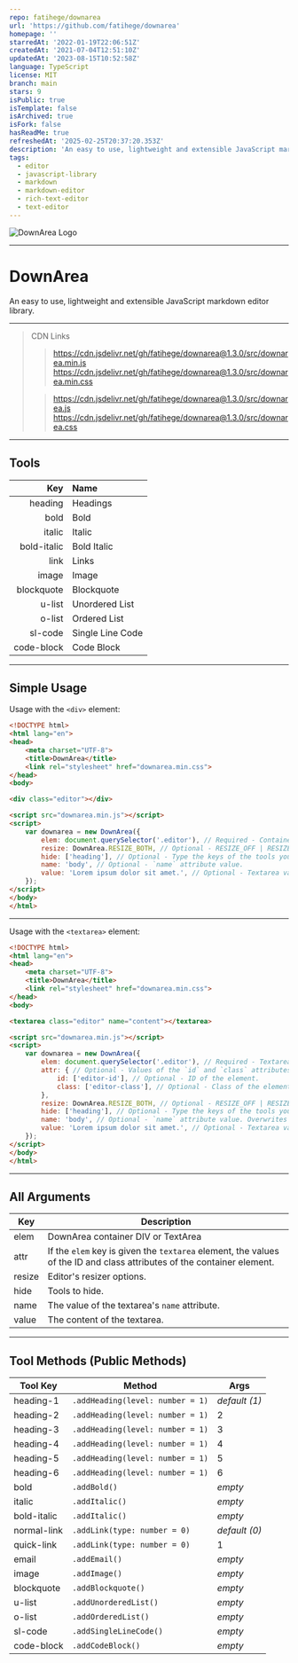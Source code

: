 ```yaml
---
repo: fatihege/downarea
url: 'https://github.com/fatihege/downarea'
homepage: ''
starredAt: '2022-01-19T22:06:51Z'
createdAt: '2021-07-04T12:51:10Z'
updatedAt: '2023-08-15T10:52:58Z'
language: TypeScript
license: MIT
branch: main
stars: 9
isPublic: true
isTemplate: false
isArchived: true
isFork: false
hasReadMe: true
refreshedAt: '2025-02-25T20:37:20.353Z'
description: 'An easy to use, lightweight and extensible JavaScript markdown editor library.'
tags:
  - editor
  - javascript-library
  - markdown
  - markdown-editor
  - rich-text-editor
  - text-editor
---
```


![DownArea Logo](./img/downarea-500x200.png "DownArea Logo")

---

# DownArea
An easy to use, lightweight and extensible JavaScript markdown editor library.

---

> CDN Links
> > https://cdn.jsdelivr.net/gh/fatihege/downarea@1.3.0/src/downarea.min.js
> > https://cdn.jsdelivr.net/gh/fatihege/downarea@1.3.0/src/downarea.min.css
> 
> > https://cdn.jsdelivr.net/gh/fatihege/downarea@1.3.0/src/downarea.js
> > https://cdn.jsdelivr.net/gh/fatihege/downarea@1.3.0/src/downarea.css

---

## Tools

| Key         | Name             |
|        ---: | :---             |
| heading     | Headings         |
| bold        | Bold             |
| italic      | Italic           |
| bold-italic | Bold Italic      |
| link        | Links            | 
| image       | Image            |
| blockquote  | Blockquote       |
| u-list      | Unordered List   |
| o-list      | Ordered List     |
| sl-code     | Single Line Code |
| code-block  | Code Block       |

---

## Simple Usage

Usage with the `<div>` element:
```html
<!DOCTYPE html>
<html lang="en">
<head>
    <meta charset="UTF-8">
    <title>DownArea</title>
    <link rel="stylesheet" href="downarea.min.css">
</head>
<body>

<div class="editor"></div>

<script src="downarea.min.js"></script>
<script>
    var downarea = new DownArea({
        elem: document.querySelector('.editor'), // Required - Container element
        resize: DownArea.RESIZE_BOTH, // Optional - RESIZE_OFF | RESIZE_VERTICAL | RESIZE_HORIZONTAL | RESIZE_BOTH
        hide: ['heading'], // Optional - Type the keys of the tools you want to hide here.
        name: 'body', // Optional - `name` attribute value.
        value: 'Lorem ipsum dolor sit amet.', // Optional - Textarea value.
    });
</script>
</body>
</html>
```
---

Usage with the `<textarea>` element:
```html
<!DOCTYPE html>
<html lang="en">
<head>
    <meta charset="UTF-8">
    <title>DownArea</title>
    <link rel="stylesheet" href="downarea.min.css">
</head>
<body>

<textarea class="editor" name="content"></textarea>

<script src="downarea.min.js"></script>
<script>
    var downarea = new DownArea({
        elem: document.querySelector('.editor'), // Required - Textarea element.
        attr: { // Optional - Values of the `id` and `class` attributes. 
            id: ['editor-id'], // Optional - ID of the element.
            class: ['editor-class'], // Optional - Class of the element.
        },
        resize: DownArea.RESIZE_BOTH, // Optional - RESIZE_OFF | RESIZE_VERTICAL | RESIZE_HORIZONTAL | RESIZE_BOTH
        hide: ['heading'], // Optional - Type the keys of the tools you want to hide here.
        name: 'body', // Optional - `name` attribute value. Overwrites if the name attribute is defined.
        value: 'Lorem ipsum dolor sit amet.', // Optional - Textarea value.
    });
</script>
</body>
</html>
```

---

## All Arguments

| Key    | Description                                   |
| ------ | --------------------------------------------- |
| elem   | DownArea container DIV or TextArea            |
| attr   | If the `elem` key is given the `textarea` element, the values of the ID and class attributes of the container element. |
| resize | Editor's resizer options.                     |
| hide   | Tools to hide.                                |
| name   | The value of the textarea's `name` attribute. |
| value  | The content of the textarea.                  |

---

## Tool Methods (Public Methods)

| Tool Key    | Method                           | Args          |
| ----------- | -------------------------------- | ------------- |
| heading-1   | `.addHeading(level: number = 1)` | *default (1)* |
| heading-2   | `.addHeading(level: number = 1)` | 2             |
| heading-3   | `.addHeading(level: number = 1)` | 3             |
| heading-4   | `.addHeading(level: number = 1)` | 4             |
| heading-5   | `.addHeading(level: number = 1)` | 5             |
| heading-6   | `.addHeading(level: number = 1)` | 6             |
| bold        | `.addBold()`                     | *empty*       |
| italic      | `.addItalic()`                   | *empty*       |
| bold-italic | `.addItalic()`                   | *empty*       |
| normal-link | `.addLink(type: number = 0)`     | *default (0)* |
| quick-link  | `.addLink(type: number = 0)`     | 1             |
| email       | `.addEmail()`                    | *empty*       |
| image       | `.addImage()`                    | *empty*       |
| blockquote  | `.addBlockquote()`               | *empty*       |
| u-list      | `.addUnorderedList()`            | *empty*       |
| o-list      | `.addOrderedList()`              | *empty*       |
| sl-code     | `.addSingleLineCode()`           | *empty*       |
| code-block  | `.addCodeBlock()`                | *empty*       |
